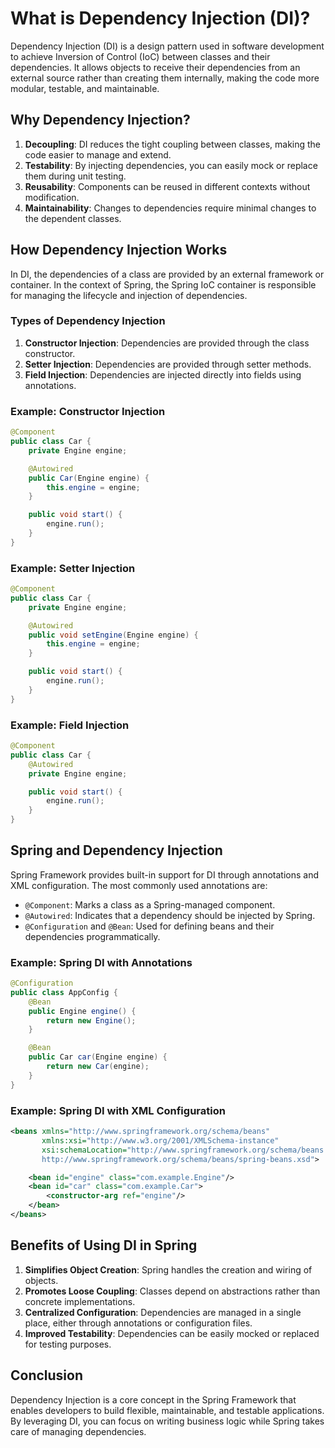 # What is Dependency Injection (DI)?

Dependency Injection (DI) is a design pattern used in software development to achieve Inversion of Control (IoC) between classes and their dependencies. It allows objects to receive their dependencies from an external source rather than creating them internally, making the code more modular, testable, and maintainable.

## Why Dependency Injection?

1. **Decoupling**: DI reduces the tight coupling between classes, making the code easier to manage and extend.
2. **Testability**: By injecting dependencies, you can easily mock or replace them during unit testing.
3. **Reusability**: Components can be reused in different contexts without modification.
4. **Maintainability**: Changes to dependencies require minimal changes to the dependent classes.

## How Dependency Injection Works

In DI, the dependencies of a class are provided by an external framework or container. In the context of Spring, the Spring IoC container is responsible for managing the lifecycle and injection of dependencies.

### Types of Dependency Injection

1. **Constructor Injection**: Dependencies are provided through the class constructor.
2. **Setter Injection**: Dependencies are provided through setter methods.
3. **Field Injection**: Dependencies are injected directly into fields using annotations.

### Example: Constructor Injection

```java
@Component
public class Car {
    private Engine engine;

    @Autowired
    public Car(Engine engine) {
        this.engine = engine;
    }

    public void start() {
        engine.run();
    }
}
```

### Example: Setter Injection

```java
@Component
public class Car {
    private Engine engine;

    @Autowired
    public void setEngine(Engine engine) {
        this.engine = engine;
    }

    public void start() {
        engine.run();
    }
}
```

### Example: Field Injection

```java
@Component
public class Car {
    @Autowired
    private Engine engine;

    public void start() {
        engine.run();
    }
}
```

## Spring and Dependency Injection

Spring Framework provides built-in support for DI through annotations and XML configuration. The most commonly used annotations are:

- `@Component`: Marks a class as a Spring-managed component.
- `@Autowired`: Indicates that a dependency should be injected by Spring.
- `@Configuration` and `@Bean`: Used for defining beans and their dependencies programmatically.

### Example: Spring DI with Annotations

```java
@Configuration
public class AppConfig {
    @Bean
    public Engine engine() {
        return new Engine();
    }

    @Bean
    public Car car(Engine engine) {
        return new Car(engine);
    }
}
```

### Example: Spring DI with XML Configuration

```xml
<beans xmlns="http://www.springframework.org/schema/beans"
       xmlns:xsi="http://www.w3.org/2001/XMLSchema-instance"
       xsi:schemaLocation="http://www.springframework.org/schema/beans
       http://www.springframework.org/schema/beans/spring-beans.xsd">

    <bean id="engine" class="com.example.Engine"/>
    <bean id="car" class="com.example.Car">
        <constructor-arg ref="engine"/>
    </bean>
</beans>
```

## Benefits of Using DI in Spring

1. **Simplifies Object Creation**: Spring handles the creation and wiring of objects.
2. **Promotes Loose Coupling**: Classes depend on abstractions rather than concrete implementations.
3. **Centralized Configuration**: Dependencies are managed in a single place, either through annotations or configuration files.
4. **Improved Testability**: Dependencies can be easily mocked or replaced for testing purposes.

## Conclusion

Dependency Injection is a core concept in the Spring Framework that enables developers to build flexible, maintainable, and testable applications. By leveraging DI, you can focus on writing business logic while Spring takes care of managing dependencies.  
